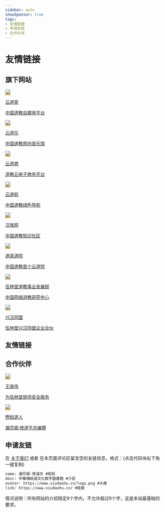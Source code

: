 ```yaml
---
sidebar: auto
showSponsor: true
tags:
- 友情链接
- 申请友链
- 合作伙伴
---
```


# 友情链接

## 旗下网站

<div class="cardListContainer">
  <div class="card-list">
    <a href="https://www.taoisms.org.cn" target="_blank" class="card-item row-3" style="background: linear-gradient(to right,#feac5e,#c779d0,#4bc0c8);">
      <img src="https://www.isosou.cn/ico/?url=https://www.taoisms.org.cn" onerror="this.src='/favicon.ico'" class="no-zoom">
      <div>
        <p class="name">云道家</p>
        <p class="desc">中国道教自媒体平台</p></div>
    </a>
    <a href="https://www.daoyue.org.cn" target="_blank" class="card-item row-3" style="background: linear-gradient(to right,#feac5e,#c779d0,#4bc0c8);">
      <img src="https://www.isosou.cn/ico/?url=https://www.daoyue.org.cn" onerror="this.src='/favicon.ico'" class="no-zoom">
      <div>
        <p class="name">云道乐</p>
        <p class="desc">中国道教原创音乐馆</p></div>
    </a>
    <a href="https://www.chndao.com/" target="_blank" class="card-item row-3" style="background: linear-gradient(to right,#feac5e,#c779d0,#4bc0c8);">
      <img src="https://www.isosou.cn/ico/?url=https://www.chndao.com" onerror="this.src='/favicon.ico'" class="no-zoom">
      <div>
        <p class="name">云道商</p>
        <p class="desc">道教云电子商务平台</p></div>
    </a>
    <a href="https://www.zuori.net.cn" target="_blank" class="card-item row-3" style="background: linear-gradient(to right,#feac5e,#c779d0,#4bc0c8);">
      <img src="https://www.isosou.cn/ico/?url=https://www.zuori.net.cn" onerror="this.src='/favicon.ico'" class="no-zoom">
      <div>
        <p class="name">云道航</p>
        <p class="desc">中国道教绿色导航</p></div>
    </a>
    <a href="https://www.han-zu.cn" target="_blank" class="card-item row-3" style="background: linear-gradient(to right,#feac5e,#c779d0,#4bc0c8);">
      <img src="https://www.isosou.cn/ico/?url=https://www.han-zu.cn" onerror="this.src='/favicon.ico'" class="no-zoom">
      <div>
        <p class="name">汉族网</p>
        <p class="desc">中国道教知识社区</p></div>
    </a>
    <a href="https://www.yudao.org.cn" target="_blank" class="card-item row-3" style="background: linear-gradient(to right,#feac5e,#c779d0,#4bc0c8);">
      <img src="https://www.isosou.cn/ico/?url=https://www.yudao.org.cn" onerror="this.src='/favicon.ico'" class="no-zoom">
      <div>
        <p class="name">遇真道院</p>
        <p class="desc">中国道教首个云道院</p></div>
    </a>
    <a href="http://www.zhtaoism.com/" target="_blank" class="card-item row-3" style="background: linear-gradient(to right,#feac5e,#c779d0,#4bc0c8);">
      <img src="https://www.isosou.cn/ico/?url=https://www.zhtaoism.com" onerror="this.src='/favicon.ico'" class="no-zoom">
      <div>
        <p class="name">伍林堂道教事业发展部</p>
        <p class="desc">中国网络道教研究中心</p></div>
    </a>
    <a href="https://www.chntaoism.com" target="_blank" class="card-item row-3" style="background: linear-gradient(to right,#feac5e,#c779d0,#4bc0c8);">
      <img src="https://www.isosou.cn/ico/?url=https://www.chtaoism.com" onerror="this.src='/favicon.ico'" class="no-zoom">
      <div>
        <p class="name">兴汉同盟</p>
        <p class="desc">伍林堂兴汉同盟企业合伙</p></div>
    </a>
  </div>
</div> 

## 友情链接

## 合作伙伴

<div class="cardListContainer">
  <div class="card-list">
    <a href="https://wangjunwei.com/" target="_blank" class="card-item row-3" style="background: linear-gradient(to right,#feac5e,#c779d0,#4bc0c8);">
      <img src="https://www.isosou.cn/ico/?url=https://www.wangjunwei.com/" onerror="this.src='/favicon.ico'" class="no-zoom">
      <div>
        <p class="name">王俊伟</p>
        <p class="desc">为伍林堂提供安全服务</p></div>
    </a>
    <a href="https://www.lizhichen.cn" target="_blank" class="card-item row-3" style="background: linear-gradient(to right,#feac5e,#c779d0,#4bc0c8);">
      <img src="https://www.isosou.cn/ico/?url=https://www.lizhichen.cn" onerror="this.src='/favicon.ico'" class="no-zoom">
      <div>
        <p class="name">懋和道人</p>
        <p class="desc">漏尽阁·修道乎总编撰</p></div>
    </a>
  </div>
</div> 

## 申请友链

在 [关于我们](https://www.xiudaohu.cn/about/) 或者 在本页面评论区留言您的友链信息，格式：(点击代码块右下角一键复制)

```html
name: 漏尽阁·修道乎 #昵称
desc: 中華傳統道文化数字圖書館 #介绍
avatar: https://www.xiudaohu.cn/logo.png #头像
link: https://www.xiudaohu.cn/ #链接
```

情况说明：所有网站的介绍限定9个字内，不允许超过9个字，这是本站最基础的要求。
